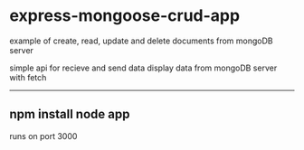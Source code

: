 # express-mongoose-crud-app
example of create, read, update and delete documents from mongoDB server

simple api for recieve and send data
display data from mongoDB server with fetch

------------
npm install
node app
------------
runs on port 3000
